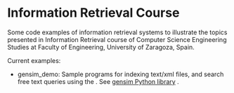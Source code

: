# Information Retrieval Course
Some code examples of information retrieval systems to illustrate the topics presented in Information Retrieval course of Computer Science Engineering Studies at Faculty of Engineering, University of Zaragoza, Spain.

Current examples:
* gensim_demo: Sample programs for indexing text/xml files, and search free text queries using the . See [gensim Python library]([https://github.com/RaRe-Technologies/gensim/#documentation]) .
